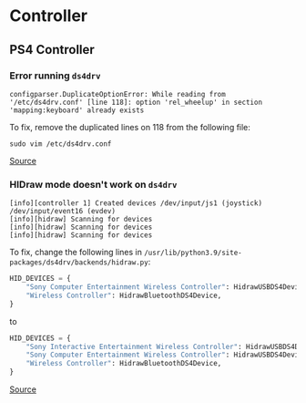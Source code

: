 # Controller

## PS4 Controller

### Error running `ds4drv`

```
configparser.DuplicateOptionError: While reading from '/etc/ds4drv.conf' [line 118]: option 'rel_wheelup' in section 'mapping:keyboard' already exists
```
To fix, remove the duplicated lines on 118 from the following file:

```
sudo vim /etc/ds4drv.conf
```
[Source](https://github.com/chrippa/ds4drv/issues/63)

### HIDraw mode doesn't work on `ds4drv`

```
[info][controller 1] Created devices /dev/input/js1 (joystick) /dev/input/event16 (evdev)
[info][hidraw] Scanning for devices
[info][hidraw] Scanning for devices
[info][hidraw] Scanning for devices
```

To fix, change the following lines in `/usr/lib/python3.9/site-packages/ds4drv/backends/hidraw.py`:

```python
HID_DEVICES = {
    "Sony Computer Entertainment Wireless Controller": HidrawUSBDS4Device,
    "Wireless Controller": HidrawBluetoothDS4Device,
}
```

to
```python
HID_DEVICES = {
    "Sony Interactive Entertainment Wireless Controller": HidrawUSBDS4Device,
    "Sony Computer Entertainment Wireless Controller": HidrawUSBDS4Device,
    "Wireless Controller": HidrawBluetoothDS4Device,
}
```

[Source](https://github.com/chrippa/ds4drv/issues/104)
